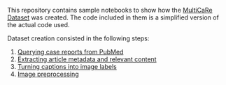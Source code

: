 This repository contains sample notebooks to show how the [MultiCaRe Dataset](https://zenodo.org/records/10079370) was created. The code included in them is a simplified version of the actual code used.

Dataset creation consisted in the following steps:
1. [Querying case reports from PubMed](https://github.com/mauro-nievoff/MultiCaRe_Dataset/blob/main/1.%20How%20to%20Query%20Case%20Reports%20from%20PubMed%20using%20BioPython.ipynb)
2. [Extracting article metadata and relevant content](https://github.com/mauro-nievoff/MultiCaRe_Dataset/blob/main/2.%20Data%20Extraction%20from%20PMC's%20Case%20Reports)
3. [Turning captions into image labels](https://github.com/mauro-nievoff/MultiCaRe_Dataset/blob/main/3.%20Turning%20Captions%20into%20Image%20Labels.ipynb)
4. [Image preprocessing](https://github.com/mauro-nievoff/MultiCaRe_Dataset/blob/main/4.%20Image%20Preprocessing.ipynb)
